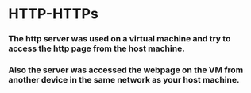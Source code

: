 # HTTP-HTTPs

### The http server was used on a virtual machine and try to access the http page from the host machine.

### Also the server was accessed the webpage on the VM from another device in the same network as your host machine.
